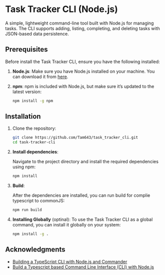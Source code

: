 # Task Tracker CLI (Node.js)

A simple, lightweight command-line tool built with Node.js for managing tasks. The CLI supports adding, listing, completing, and deleting tasks with JSON-based data persistence.

## Prerequisites

Before install the Task Tracker CLI, ensure you have the following installed:

1.  **Node.js**: Make sure you have Node.js installed on your machine. You can download it from [here](https://nodejs.org/).
    
2.  **npm**: npm is included with Node.js, but make sure it’s updated to the latest version:
    ```bash
	npm install -g npm
    ``` 

## Installation

1. Clone the repository:
	```bash
	git clone https://github.com/Tam643/task_tracker_cli.git
	cd task-tracker-cli
	```
    
2.  **Install dependencies**:
    
    Navigate to the project directory and install the required dependencies using npm:
    ```bash
    npm install 
    ```
    
3.  **Build**:
    
    After the dependencies are installed, you can run build for complie typescript to commonJS:
    ```bash
    npm run build
    ```
4. **Installing Globally** (optinal):
	To use the Task Tracker CLI as a global command, you can install it globally on your system:
	```bash
	npm install -g .
	```
## Acknowledgments

-   [Building a TypeScript CLI with Node.js and Commander](https://blog.logrocket.com/building-typescript-cli-node-js-commander/)
-   [Build a Typescript based Command Line Interface (CLI) with Node.js](https://medium.hexlabs.io/typescript-based-command-line-interface-cli-with-node-js-e2d7a0db84d7)
